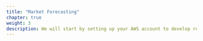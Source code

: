 ```yaml
---
title: "Market Forecasting"
chapter: true
weight: 3
description: We will start by setting up your AWS account to develop robot applications with AWS RoboMaker. 
---
```


